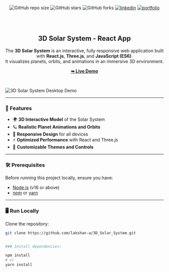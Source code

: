 <div align="center">

![GitHub repo size](https://img.shields.io/github/repo-size/lakshan-a/3D_Solar_System)
![GitHub stars](https://img.shields.io/github/stars/lakshan-a/3D_Solar_System?style=social)
![GitHub forks](https://img.shields.io/github/forks/lakshan-a/3D_Solar_System?style=social)
[![linkedin](https://img.shields.io/badge/linkedin-0A66C2?logo=linkedin)](https://www.linkedin.com/in/lakshan-rashmika-4a7566249/)
[![portfolio](https://img.shields.io/badge/my_portfolio-000?logo=ko-fi)](https://lakshan-a.github.io/New-Portfolio/)

<br />
<br />

<h2 align="center">3D Solar System - React App</h2>

The **3D Solar System** is an interactive, fully responsive web application built with **React.js**, **Three.js**, and **JavaScript (ES6)**.  
It visualizes planets, orbits, and animations in an immersive 3D environment.

<a href="https://github.com/lakshan-a/3d-Solar-System/blob/master/src/assets/images/solar.jpg" target="_blank"><strong>➥ Live Demo</strong></a>

</div>

<br />

![3D Solar System Desktop Demo](./readme-images/desktop.png "Desktop Demo")

---

### 🚀 Features

- 🌍 **3D Interactive Model** of the Solar System  
- 🪐 **Realistic Planet Animations and Orbits**  
- 📱 **Responsive Design** for all devices  
- ⚡ **Optimized Performance** with React and Three.js  
- 🎨 **Customizable Themes and Controls**

---

### 🛠️ Prerequisites

Before running this project locally, ensure you have:

- [Node.js](https://nodejs.org/) (v16 or above)  
- [npm](https://www.npmjs.com/) or [yarn](https://yarnpkg.com/)  

---

### 🖥️ Run Locally

Clone the repository:

```bash
git clone https://github.com/lakshan-a/3D_Solar_System.git


### Install dependencies:

npm install
# or
yarn install
